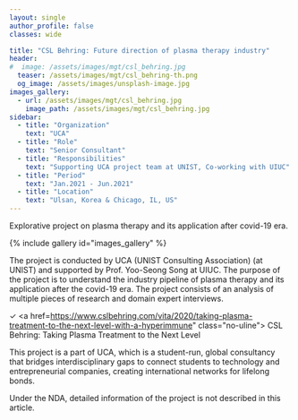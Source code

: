 ```yaml
---
layout: single
author_profile: false
classes: wide

title: "CSL Behring: Future direction of plasma therapy industry"
header:
#  image: /assets/images/mgt/csl_behring.jpg
  teaser: /assets/images/mgt/csl_behring-th.png
  og_image: /assets/images/unsplash-image.jpg
images_gallery:
  - url: /assets/images/mgt/csl_behring.jpg
    image_path: /assets/images/mgt/csl_behring.jpg
sidebar:
  - title: "Organization"
    text: "UCA"
  - title: "Role"
    text: "Senior Consultant"
  - title: "Responsibilities"
    text: "Supporting UCA project team at UNIST, Co-working with UIUC" 
  - title: "Period"
    text: "Jan.2021 - Jun.2021"
  - title: "Location"
    text: "Ulsan, Korea & Chicago, IL, US" 
---
```


Explorative project on plasma therapy and its application after covid-19 era. 

{% include gallery id="images_gallery" %}

The project is conducted by UCA (UNIST Consulting Association) (at UNIST) and supported by Prof. Yoo-Seong Song at UIUC. The purpose of the project is to understand the industry pipeline of plasma therapy and its application after the covid-19 era. The project consists of an analysis of multiple pieces of research and domain expert interviews. 

&#10003;  <a href=https://www.cslbehring.com/vita/2020/taking-plasma-treatment-to-the-next-level-with-a-hyperimmune" class="no-uline"> CSL Behring: Taking Plasma Treatment to the Next Level</a>

This project is a part of UCA, which is a student-run, global consultancy that bridges interdisciplinary gaps to connect students to technology and entrepreneurial companies, creating international networks for lifelong bonds. 

Under the NDA, detailed information of the project is not described in this article.